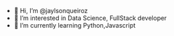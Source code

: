 - 👋 Hi, I’m @jaylsonqueiroz
- 👀 I’m interested in Data Science, FullStack developer
- 🌱 I’m currently learning Python,Javascript

<!---
jaylsonqueiroz/jaylsonqueiroz is a ✨ special ✨ repository because its `README.md` (this file) appears on your GitHub profile.
You can click the Preview link to take a look at your changes.
--->
